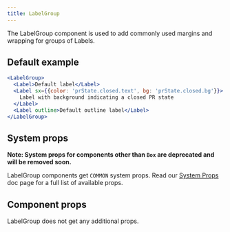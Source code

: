 ```yaml
---
title: LabelGroup
---
```


The LabelGroup component is used to add commonly used margins and wrapping for groups of Labels.

## Default example

```jsx live
<LabelGroup>
  <Label>Default label</Label>
  <Label sx={{color: 'prState.closed.text', bg: 'prState.closed.bg'}}>
    Label with background indicating a closed PR state
  </Label>
  <Label outline>Default outline label</Label>
</LabelGroup>
```

## System props

**Note: System props for components other than `Box` are deprecated and will be removed soon.**

LabelGroup components get `COMMON` system props. Read our [System Props](/system-props) doc page for a full list of available props.

## Component props

LabelGroup does not get any additional props.
